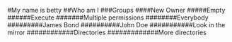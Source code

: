 #My name is betty
##Who am I
###Groups
####New Owner
#####Empty
######Execute
#######Multiple permissions
########Everybody
#########James Bond
##########John Doe
###########Look in the mirror
############Directories
#############More directories

